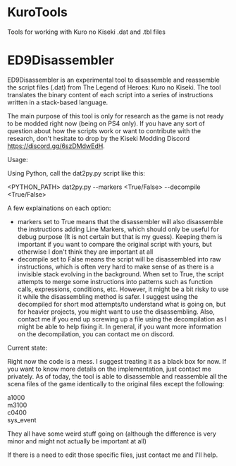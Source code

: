 # KuroTools
Tools for working with Kuro no Kiseki .dat and .tbl files

# ED9Disassembler
ED9Disassembler is an experimental tool to disassemble and reassemble the script files (.dat) from The Legend of Heroes: Kuro no Kiseki. The tool translates the binary content of each script into a series of instructions written in a stack-based language.

The main purpose of this tool is only for research as the game is not ready to be modded right now (being on PS4 only).
If you have any sort of question about how the scripts work or want to contribute with the research, don't hesitate to drop by the Kiseki Modding Discord https://discord.gg/6szDMdwEdH.

Usage:

Using Python, call the dat2py.py script like this:

<PYTHON_PATH> dat2py.py <Path to the dat file to be disassembled> --markers <True/False> --decompile <True/False>
  
A few explainations on each option: 
- markers set to True means that the disassembler will also disassemble the instructions adding Line Markers, which should only be useful for debug purpose (It is not certain but that is my guess).
Keeping them is important if you want to compare the original script with yours, but otherwise I don't think they are important at all
- decompile set to False means the script will be disassembled into raw instructions, which is often very hard to make sense of as there is a invisible stack evolving in the background.
When set to True, the script attempts to merge some instructions into patterns such as function calls, expressions, conditions, etc. However, it might be a bit risky to use it while the disassembling method is safer. I suggest using the decompiled for short mod attempts/to understand what is going on, but for heavier projects, you might want to use the disassembling. Also, contact me if you end up screwing up a file using the decompilation as I might be able to help fixing it.
In general, if you want more information on the decompilation, you can contact me on discord.

Current state:
  
Right now the code is a mess. I suggest treating it as a black box for now. If you want to know more details on the implementation, just contact me privately.
As of today, the tool is able to disassemble and reassemble all the scena files of the game identically to the original files except the following:

  a1000\
  m3100\
  c0400\
  sys_event
  
They all have some weird stuff going on (although the difference is very minor and might not actually be important at all)
  
If there is a need to edit those specific files, just contact me and I'll help.
 
